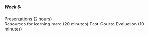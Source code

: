 ##### Week 8: 
Presentations (2 hours)  
Resources for learning more (20 minutes)
Post-Course Evaluation (10 minutes)